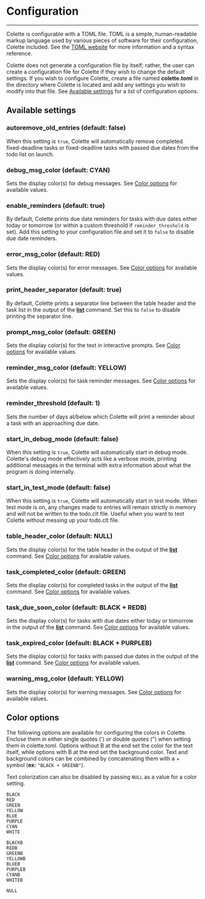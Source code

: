 # Configuration

---

Colette is configurable with a TOML file. TOML is a simple, human-readable markup language used by various pieces of software for their configuration, Colette included. See the [TOML website](https://toml.io/en/) for more information and a syntax reference.

Colette does not generate a configuration file by itself; rather, the user can create a configuration file for Colette if they wish to change the default settings. If you wish to configure Colette, create a file named **colette.toml** in the directory where Colette is located and add any settings you wish to modify into that file. See [Available settings](#available-settings) for a list of configuration options.

## Available settings

### autoremove_old_entries (default: false)

When this setting is `true`, Colette will automatically remove completed fixed-deadline tasks or fixed-deadline tasks with passed due dates from the todo list on launch.

### debug_msg_color (default: CYAN)

Sets the display color(s) for debug messages. See [Color options](#color-options) for available values.

### enable_reminders (default: true)

By default, Colette prints due date reminders for tasks with due dates either today or tomorrow (or within a custom threshold if `reminder_threshold` is set). Add this setting to your configuration file and set it to `false` to disable due date reminders.

### error_msg_color (default: RED)

Sets the display color(s) for error messages. See [Color options](#color-options) for available values.

### print_header_separator (default: true)

By default, Colette prints a separator line between the table header and the task list in the output of the **[list](./cmd/list.md)** command. Set this to `false` to disable printing the separator line.

### prompt_msg_color (default: GREEN)

Sets the display color(s) for the text in interactive prompts. See [Color options](#color-options) for available values.

### reminder_msg_color (default: YELLOW)

Sets the display color(s) for task reminder messages. See [Color options](#color-options) for available values.

### reminder_threshold (default: 1)

Sets the number of days at/below which Colette will print a reminder about a task with an approaching due date.

### start_in_debug_mode (default: false)

When this setting is `true`, Colette will automatically start in debug mode. Colette's debug mode effectively acts like a verbose mode, printing additional messages in the terminal with extra information about what the program is doing internally.

### start_in_test_mode (default: false)

When this setting is `true`, Colette will automatically start in test mode. When test mode is on, any changes made to entries will remain strictly in memory and will not be written to the todo.clt file. Useful when you want to test Colette without messing up your todo.clt file.

### table_header_color (default: NULL)

Sets the display color(s) for the table header in the output of the **[list](./cmd/list.md)** command. See [Color options](#color-options) for available values.

### task_completed_color (default: GREEN)

Sets the display color(s) for completed tasks in the output of the **[list](./cmd/list.md)** command. See [Color options](#color-options) for available values.

### task_due_soon_color (default: BLACK + REDB)

Sets the display color(s) for tasks with due dates either today or tomorrow in the output of the **[list](./cmd/list.md)** command. See [Color options](#color-options) for available values.

### task_expired_color (default: BLACK + PURPLEB)

Sets the display color(s) for tasks with passed due dates in the output of the **[list](./cmd/list.md)** command. See [Color options](#color-options) for available values.

### warning_msg_color (default: YELLOW)

Sets the display color(s) for warning messages. See [Color options](#color-options) for available values.

## Color options

The following options are available for configuring the colors in Colette. Enclose them in either single quotes (') or double quotes (") when setting them in colette.toml. Options without B at the end set the color for the text itself, while options with B at the end set the background color. Text and background colors can be combined by concatenating them with a + symbol (**ex:** `"BLACK + GREENB"`).

Text colorization can also be disabled by passing `NULL` as a value for a color setting.

```text
BLACK
RED
GREEN
YELLOW
BLUE
PURPLE
CYAN
WHITE

BLACKB
REDB
GREENB
YELLOWB
BLUEB
PURPLEB
CYANB
WHITEB

NULL
```